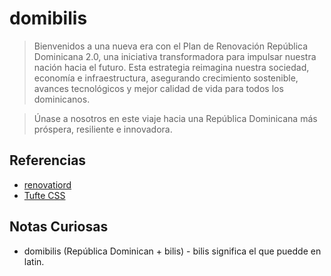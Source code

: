 # domibilis

> Bienvenidos a una nueva era con el Plan de Renovación República Dominicana 2.0, una iniciativa transformadora para impulsar nuestra nación hacia el futuro. Esta estrategia reimagina nuestra sociedad, economía e infraestructura, asegurando crecimiento sostenible, avances tecnológicos y mejor calidad de vida para todos los dominicanos.

> Únase a nosotros en este viaje hacia una República Dominicana más próspera, resiliente e innovadora.

## Referencias

- [renovatiord](https://cipodu.github.io/renovatiord/)
- [Tufte CSS](https://edwardtufte.github.io/tufte-css/)

## Notas Curiosas
- domibilis (República Dominican + bilis) - bilis significa el que puedde en latin.
